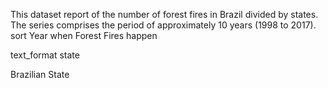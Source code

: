This dataset report of the number of forest fires in Brazil divided by states. The series comprises the period of approximately 10 years (1998 to 2017).
sort
Year when Forest Fires happen

text_format
state

Brazilian State

